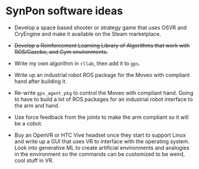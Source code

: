 # SynPon software ideas

- Develop a space based shooter or strategy game that uses OSVR and CryEngine and make it available on the Steam marketplace.
- ~~Develop a Reinforcement Learning Library of Algorithms that work with ROS/Gazebo, and Gym environments.~~
- Write my own algorithm in `rllab`, then add it to `gps`.
- Write up an industrial robot ROS package for the Moveo with compliant hand after building it.
- Re-write `gps_agent_pkg` to control the Moveo with compliant hand. Going to have to build a lot of ROS packages for an industrial robot interface to the arm and hand.

- Use force feedback from the joints to make the arm compliant so it will be a cobot.

- Buy an OpenVR or HTC Vive headset once they start to support Linux and write up a GUI that uses VR to interface with the operating system. Look into generative ML to create artificial environments and analogies in the environment so the commands can be customized to be weird, cool stuff in VR.

